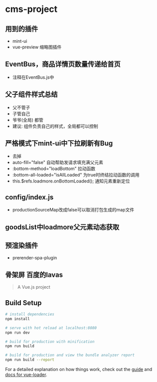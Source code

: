 # cms-project
## 用到的插件
- mint-ui
- vue-preview 缩略图插件
## EventBus，商品详情页数量传递给首页
- 注释在EventBus.js中
## 父子组件样式总结
- 父不管子
- 子管自己
- 爷爷(全局) 都管
- 建议: 组件负责自己的样式，全局都可以控制
## 严格模式下mint-ui中下拉刷新有Bug
- <!DOCTYPE html>  去掉
- auto-fill="false" 自动帮助发请求填充满父元素
- :bottom-method="loadBottom" 拉动函数
- :bottom-all-loaded="isAllLoaded" 为true时终结拉动函数的调用
- this.$refs.loadmore.onBottomLoaded(); 通知元素重新定位
## config/index.js
- productionSourceMap改成false可以取消打包生成的map文件
## goodsList中loadmore父元素动态获取
## 预渲染插件
- prerender-spa-plugin
## 骨架屏 百度的lavas

> A Vue.js project

## Build Setup

``` bash
# install dependencies
npm install

# serve with hot reload at localhost:8080
npm run dev

# build for production with minification
npm run build

# build for production and view the bundle analyzer report
npm run build --report
```

For a detailed explanation on how things work, check out the [guide](http://vuejs-templates.github.io/webpack/) and [docs for vue-loader](http://vuejs.github.io/vue-loader).
